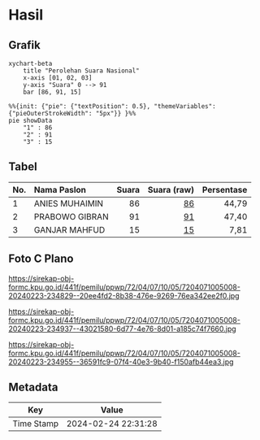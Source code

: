 # Hasil

## Grafik

```mermaid
xychart-beta
    title "Perolehan Suara Nasional"
    x-axis [01, 02, 03]
    y-axis "Suara" 0 --> 91
    bar [86, 91, 15]
```

```mermaid
%%{init: {"pie": {"textPosition": 0.5}, "themeVariables": {"pieOuterStrokeWidth": "5px"}} }%%
pie showData
    "1" : 86
    "2" : 91
    "3" : 15
```

## Tabel

| No. | Nama Paslon    | Suara | Suara (raw) | Persentase |
|:--- |:-------------- | -----:| -----------:| ----------:|
| 1   | ANIES MUHAIMIN | 86    | [86][p-1]   | 44,79      |
| 2   | PRABOWO GIBRAN | 91    | [91][p-2]   | 47,40      |
| 3   | GANJAR MAHFUD  | 15    | [15][p-3]   | 7,81       |


[p-1]: https://github.com/gigit-pemilu/pemilu-2024/blob/main/pilpres/hitung-suara/sub/72-sulawesi-tengah/sub/04-toli-toli/sub/07-baolan/sub/1005-baru/sub/008-tps/sub/paslon-1.txt
[p-2]: https://github.com/gigit-pemilu/pemilu-2024/blob/main/pilpres/hitung-suara/sub/72-sulawesi-tengah/sub/04-toli-toli/sub/07-baolan/sub/1005-baru/sub/008-tps/sub/paslon-2.txt
[p-3]: https://github.com/gigit-pemilu/pemilu-2024/blob/main/pilpres/hitung-suara/sub/72-sulawesi-tengah/sub/04-toli-toli/sub/07-baolan/sub/1005-baru/sub/008-tps/sub/paslon-3.txt

## Foto C Plano

https://sirekap-obj-formc.kpu.go.id/441f/pemilu/ppwp/72/04/07/10/05/7204071005008-20240223-234829--20ee4fd2-8b38-476e-9269-76ea342ee2f0.jpg

https://sirekap-obj-formc.kpu.go.id/441f/pemilu/ppwp/72/04/07/10/05/7204071005008-20240223-234937--43021580-6d77-4e76-8d01-a185c74f7660.jpg

https://sirekap-obj-formc.kpu.go.id/441f/pemilu/ppwp/72/04/07/10/05/7204071005008-20240223-234955--36591fc9-07f4-40e3-9b40-f150afb44ea3.jpg


## Metadata

| Key        | Value               |
| ---------- | ------------------- |
| Time Stamp | 2024-02-24 22:31:28 |



